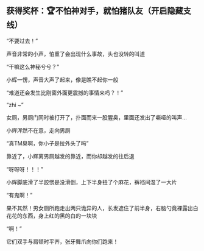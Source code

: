 ## 获得奖杯：🏆不怕神对手，就怕猪队友（开启隐藏支线）



“不要过去！”

声音非常的小声，怕重了会出现什么事故，头也没转的叫道

“干嘛这么神秘兮兮？”

小辉一愣，声音大声了起来，像是瞧不起你一般

“难道还会发生比刚窗外面更震撼的事情来吗？！”

“zhi ~”

女厕，男厕门同时被打开了，扑面而来一股腥臭，里面还发出了嘶哑的叫声...

小辉浑然不在意，走向男厕

“真TM臭啊，你小子是拉外头了吗”

靠近了，小辉离男厕越发的靠近，而你却越发的往后退

“呀呀呀！！！”

小辉脚底滑了半跤愣是没滑倒，上下半身扭了个麻花，裤裆间湿了一大片

“有鬼啊！”

果不其然！男女厕所跑走出两只诡异的人，长发遮住了前半身，右脑勺竟裸露出白花花的东西，身上红的黑的白的一块块

“啊！”

它们双手与肩顿时平齐，张牙舞爪向你们跑来！

